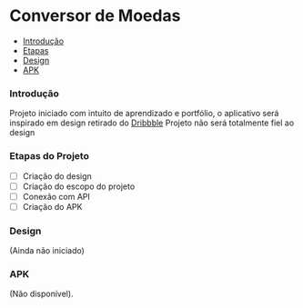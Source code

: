 # Conversor de Moedas

* [Introdução](#Introdução)
* [Etapas](#Etapas-do-Projeto)
* [Design](#Design)
* [APK](#APK)

### Introdução 

Projeto iniciado com intuito de aprendizado e portfólio, o aplicativo será inspirado em design
retirado do [Dribbble](https://dribbble.com/shots/15301754-Currency-Exchange-Mobile-App-Exploration)
Projeto não será totalmente fiel ao design

### Etapas do Projeto

- [ ] Criação do design
- [ ] Criação do escopo do projeto
- [ ] Conexão com API
- [ ] Criação do APK

### Design
(Ainda não iniciado)


### APK
(Não disponível).
